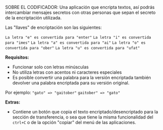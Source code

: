 SOBRE EL CODIFICADOR:
Una aplicación que encripta textos, así podrás intercambiar mensajes secretos con otras personas que sepan el secreto de la encriptación utilizada.

Las "llaves" de encriptación son las siguientes:

`La letra "e" es convertida para "enter"`
`La letra "i" es convertida para "imes"`
`La letra "a" es convertida para "ai"`
`La letra "o" es convertida para "ober"`
`La letra "u" es convertida para "ufat"`

**Requisitos:**
- Funcionar solo con letras minúsculas
- No utiliza letras con acentos ni caracteres especiales
- Es posible convertir una palabra para la versión encriptada también devolver una palabra encriptada para su versión original. 

Por ejemplo:
`"gato" => "gaitober"`
`gaitober" => "gato"`

**Extras:**
- Contiene un botón que copia el texto encriptado/desencriptado para la sección de transferencia, o sea que tiene la misma funcionalidad del `ctrl+C` o de la opción "copiar" del menú de las aplicaciones.
